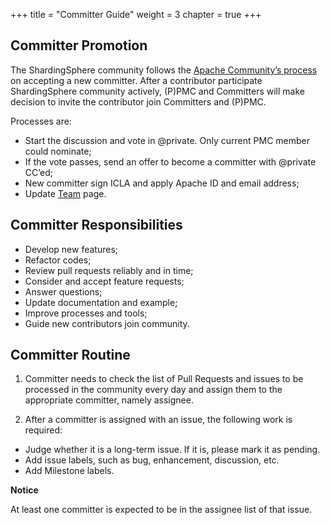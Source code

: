 +++
title = "Committer Guide"
weight = 3
chapter = true
+++

## Committer Promotion

The ShardingSphere community follows the [Apache Community’s process](http://community.apache.org/newcommitter.html) on accepting a new committer.
After a contributor participate ShardingSphere community actively, (P)PMC and Committers will make decision to invite the contributor join Committers and (P)PMC.

Processes are:

 - Start the discussion and vote in @private. Only current PMC member could nominate;
 - If the vote passes, send an offer to become a committer with @private CC’ed;
 - New committer sign ICLA and apply Apache ID and email address;
 - Update [Team](/en/team/) page.

## Committer Responsibilities

 - Develop new features;
 - Refactor codes;
 - Review pull requests reliably and in time;
 - Consider and accept feature requests;
 - Answer questions;
 - Update documentation and example;
 - Improve processes and tools;
 - Guide new contributors join community.


##  Committer Routine

1. Committer needs to check the list of Pull Requests and issues to be processed in the community every day and assign them to the appropriate committer, namely assignee.

2. After a committer is assigned with an issue, the following work is required:

 - Judge whether it is a long-term issue. If it is, please mark it as pending.
 - Add issue labels, such as bug, enhancement, discussion, etc.
 - Add Milestone labels.

**Notice**

At least one committer is expected to be in the assignee list of that issue.
